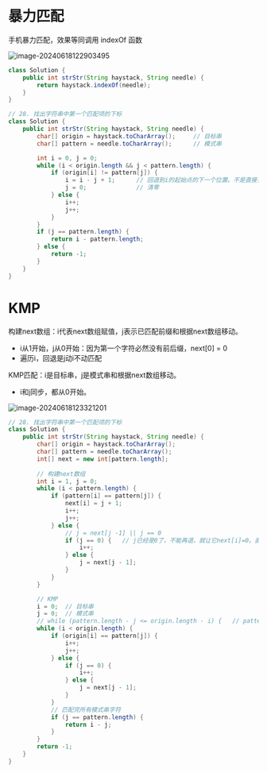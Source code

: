 # 暴力匹配

手机暴力匹配，效果等同调用 indexOf 函数

![image-20240618122903495](https://cdn.jsdelivr.net/gh/sword4869/pic1@main/images/202406181230456.png)

```java
class Solution {
    public int strStr(String haystack, String needle) {
        return haystack.indexOf(needle);
    }
}
```
```java
// 28. 找出字符串中第一个匹配项的下标
class Solution {
    public int strStr(String haystack, String needle) {
        char[] origin = haystack.toCharArray();		// 目标串
        char[] pattern = needle.toCharArray();		// 模式串

        int i = 0, j = 0;
        while (i < origin.length && j < pattern.length) {
            if (origin[i] != pattern[j]) {   
                i = i - j + 1;      // 回退到i的起始点的下一个位置。不是直接当下位置的i++
                j = 0;              // 清零
            } else {
                i++;
                j++;
            }
        }
        if (j == pattern.length) {
            return i - pattern.length;
        } else {
            return -1;
        }
    }
}
```
# KMP

构建next数组：i代表next数组赋值，j表示已匹配前缀和根据next数组移动。

- i从1开始，j从0开始：因为第一个字符必然没有前后缀，next[0] = 0
- 遍历i，回退是j动i不动匹配

KMP匹配：i是目标串，j是模式串和根据next数组移动。

- i和j同步，都从0开始。

![image-20240618123321201](https://cdn.jsdelivr.net/gh/sword4869/pic1@main/images/202406181233330.png)



```java
// 28. 找出字符串中第一个匹配项的下标
class Solution {
    public int strStr(String haystack, String needle) {
        char[] origin = haystack.toCharArray();
        char[] pattern = needle.toCharArray();
        int[] next = new int[pattern.length];
        
        // 构建next数组
        int i = 1, j = 0;
        while (i < pattern.length) {
            if (pattern[i] == pattern[j]) {
                next[i] = j + 1;
                i++;
                j++;
            } else {
                // j = next[j -1] || j == 0 
                if (j == 0) {   // j已经是0了，不能再退，就让它next[i]=0。直接i++，处理下一个
                    i++;
                } else {
                    j = next[j - 1];
                }
            }
        }

		// KMP
        i = 0;	// 目标串
        j = 0;	// 模式串
        // while (pattern.length - j <= origin.length - i) {   // pattern剩余未匹配的要小于等于origin剩余未匹配的。没必要，ms都看不出来
        while (i < origin.length) {
            if (origin[i] == pattern[j]) {
                i++;
                j++;
            } else {
                if (j == 0) {
                    i++;
                } else {
                    j = next[j - 1];
                }
            }
            // 匹配完所有模式串字符
            if (j == pattern.length) {
                return i - j;
            }
        }
        return -1;
    }
}
```